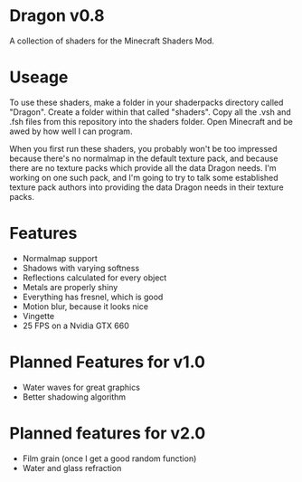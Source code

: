Dragon v0.8
======

A collection of shaders for the Minecraft Shaders Mod.

Useage
======

To use these shaders, make a folder in your shaderpacks directory called "Dragon". Create a folder within that called "shaders". Copy all the .vsh and .fsh files from this repository into the shaders folder. Open Minecraft and be awed by how well I can program.

When you first run these shaders, you probably won't be too impressed because there's no normalmap in the default texture pack, and because there are no texture packs which provide all the data Dragon needs. I'm working on one such pack, and I'm going to try to talk some established texture pack authors into providing the data Dragon needs in their texture packs.

Features
======

- Normalmap support
- Shadows with varying softness
- Reflections calculated for every object
- Metals are properly shiny
- Everything has fresnel, which is good
- Motion blur, because it looks nice
- Vingette
- 25 FPS on a Nvidia GTX 660

Planned Features for v1.0
======

- Water waves for great graphics
- Better shadowing algorithm

Planned features for v2.0
======

- Film grain (once I get a good random function)
- Water and glass refraction

